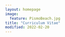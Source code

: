 ```yaml
---
layout: homepage
image:
  feature: PismoBeach.jpg
title: "Curriculum Vitae"
modified: 2022-02-20
---
```


<!-- - [Web version]({{ site.url }}/cv/cv_maussion.html) -->
<!-- - [PDF version]({{ site.url }}/cv/cv_maussion.pdf) -->
